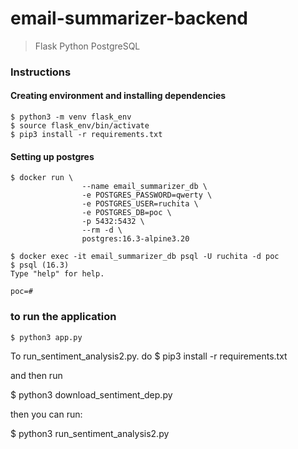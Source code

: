 # email-summarizer-backend

> Flask
> Python
> PostgreSQL


### Instructions

#### Creating environment and installing dependencies

```
$ python3 -m venv flask_env
$ source flask_env/bin/activate
$ pip3 install -r requirements.txt
```

#### Setting up postgres

```
$ docker run \
                --name email_summarizer_db \
                -e POSTGRES_PASSWORD=qwerty \
                -e POSTGRES_USER=ruchita \
                -e POSTGRES_DB=poc \
                -p 5432:5432 \
                --rm -d \
                postgres:16.3-alpine3.20
```

```
$ docker exec -it email_summarizer_db psql -U ruchita -d poc
$ psql (16.3)
Type "help" for help.

poc=# 

```

### to run the application

```bash
$ python3 app.py
```

To run_sentiment_analysis2.py.
do 
$ pip3 install -r requirements.txt

and then run 

$ python3 download_sentiment_dep.py

then you can run:

$ python3 run_sentiment_analysis2.py